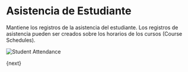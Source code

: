 <!-- add-breadcrumbs -->
# Asistencia de Estudiante

Mantiene los registros de la asistencia del estudiante. Los registros de asistencia pueden ser creados sobre los horarios de los cursos (Course Schedules).

<img class="screenshot" alt="Student Attendance" src="{{docs_base_url}}/v13/assets/img/education/schedule/student-attendance.png">

{next}

